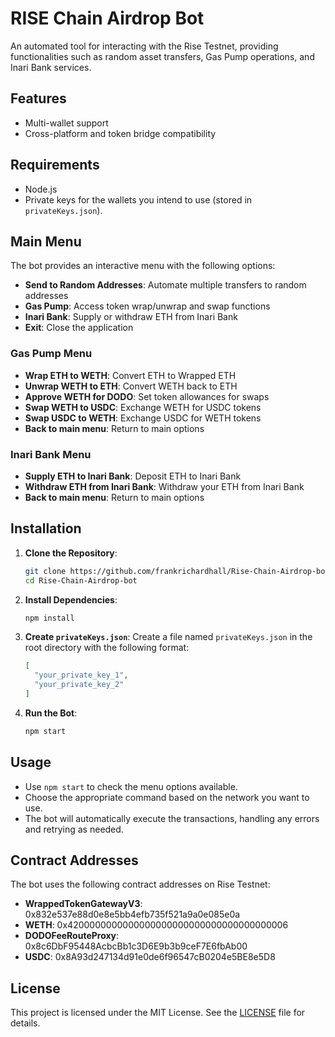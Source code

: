 # RISE Chain Airdrop Bot
An automated tool for interacting with the Rise Testnet, providing functionalities such as random asset transfers, Gas Pump operations, and Inari Bank services.

## Features
- Multi-wallet support
- Cross-platform and token bridge compatibility

## Requirements

- Node.js
- Private keys for the wallets you intend to use (stored in `privateKeys.json`).

## Main Menu

The bot provides an interactive menu with the following options:

- **Send to Random Addresses**: Automate multiple transfers to random addresses
- **Gas Pump**: Access token wrap/unwrap and swap functions
- **Inari Bank**: Supply or withdraw ETH from Inari Bank
- **Exit**: Close the application

### Gas Pump Menu

- **Wrap ETH to WETH**: Convert ETH to Wrapped ETH
- **Unwrap WETH to ETH**: Convert WETH back to ETH
- **Approve WETH for DODO**: Set token allowances for swaps
- **Swap WETH to USDC**: Exchange WETH for USDC tokens
- **Swap USDC to WETH**: Exchange USDC for WETH tokens
- **Back to main menu**: Return to main options

### Inari Bank Menu

- **Supply ETH to Inari Bank**: Deposit ETH to Inari Bank
- **Withdraw ETH from Inari Bank**: Withdraw your ETH from Inari Bank
- **Back to main menu**: Return to main options

## Installation

1. **Clone the Repository**:

   ```bash
   git clone https://github.com/frankrichardhall/Rise-Chain-Airdrop-bot.git
   cd Rise-Chain-Airdrop-bot
   ```

2. **Install Dependencies**:

   ```bash
   npm install
   ```

3. **Create `privateKeys.json`**:
   Create a file named `privateKeys.json` in the root directory with the following format:

   ```json
   [
     "your_private_key_1",
     "your_private_key_2"
   ]
   ```

4. **Run the Bot**:

   ```bash
   npm start
   ```

## Usage

- Use `npm start` to check the menu options available.
- Choose the appropriate command based on the network you want to use.
- The bot will automatically execute the transactions, handling any errors and retrying as needed.


## Contract Addresses

The bot uses the following contract addresses on Rise Testnet:

- **WrappedTokenGatewayV3**: 0x832e537e88d0e8e5bb4efb735f521a9a0e085e0a
- **WETH**: 0x4200000000000000000000000000000000000006
- **DODOFeeRouteProxy**: 0x8c6DbF95448AcbcBb1c3D6E9b3b9ceF7E6fbAb00
- **USDC**: 0x8A93d247134d91e0de6f96547cB0204e5BE8e5D8

## License

This project is licensed under the MIT License. See the [LICENSE](LICENSE) file for details.
 
 
 
 
 
 
 
 
 
 
 
 
 
 
 